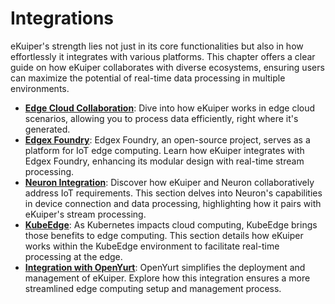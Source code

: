 # Integrations

eKuiper's strength lies not just in its core functionalities but also in how effortlessly it integrates with various platforms. This chapter offers a clear guide on how eKuiper collaborates with diverse ecosystems, ensuring users can maximize the potential of real-time data processing in multiple environments.

- **[Edge Cloud Collaboration](./edge_cloud/overview.md)**: Dive into how eKuiper works in edge cloud scenarios, allowing you to process data efficiently, right where it's generated.
- **[Edgex Foundry](../edgex/edgex_rule_engine_tutorial.md)**: Edgex Foundry, an open-source project, serves as a platform for IoT edge computing. Learn how eKuiper integrates with Edgex Foundry, enhancing its modular design with real-time stream processing.
- **[Neuron Integration](./neuron/neuron_integration_tutorial.md)**: Discover how eKuiper and Neuron collaboratively address IoT requirements. This section delves into Neuron's capabilities in device connection and data processing, highlighting how it pairs with eKuiper's stream processing.
- **[KubeEdge]()**: As Kubernetes impacts cloud computing, KubeEdge brings those benefits to edge computing. This section details how eKuiper works within the KubeEdge environment to facilitate real-time processing at the edge.
- **[Integration with OpenYurt](deploy/openyurt_tutorial.md)**: OpenYurt simplifies the deployment and management of eKuiper. Explore how this integration ensures a more streamlined edge computing setup and management process.
